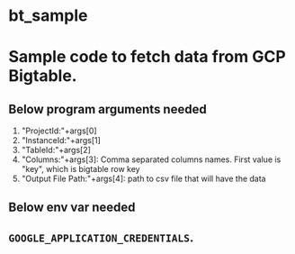 # bt_sample
<h1>Sample code to fetch data from GCP Bigtable.</h1>

<h2>Below program arguments needed</h2>
<ol>
<li>"ProjectId:"+args[0]</li>
<li>"InstanceId:"+args[1]</li>
<li>"TableId:"+args[2]</li>
<li>"Columns:"+args[3]: Comma separated columns names. First value is "key", which is bigtable row key</li>
<li>"Output File Path:"+args[4]:  path to csv file that will have the data</li>
</ol>


<h2>Below env var needed<h2>
<p><code>GOOGLE_APPLICATION_CREDENTIALS</code>.</p>

